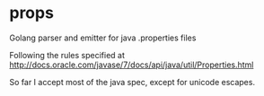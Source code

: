 # props
Golang parser and emitter for java .properties files


Following the rules specified at http://docs.oracle.com/javase/7/docs/api/java/util/Properties.html

So far I accept most of the java spec, except for unicode escapes.